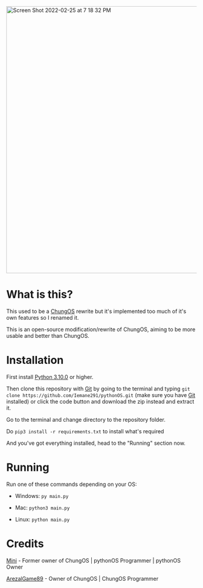 <img width="707" alt="Screen Shot 2022-02-25 at 7 18 32 PM" src="https://user-images.githubusercontent.com/83344675/155740353-0e787216-f9af-4f76-aafb-26f8a9663309.png">



# What is this?

This used to be a [ChungOS](https://github.com/ArezalGame89/ChungOS) rewrite but it's implemented too much of it's own features so I renamed it.

This is an open-source modification/rewrite of ChungOS, aiming to be more usable and better than ChungOS.


# Installation
First install [Python 3.10.0](https://python.org/downloads) or higher.

Then clone this repository with [Git](https://git-scm.com/downloads/) by going to the terminal and typing `git clone https://github.com/Iemane291/pythonOS.git` (make sure you have [Git](https://git-scm.com/downloads) installed) or click the code button and download the zip instead and extract it.

Go to the terminal and change directory to the repository folder.

Do `pip3 install -r requirements.txt` to install what's required

And you've got everything installed, head to the "Running" section now.

# Running

Run one of these commands depending on your OS:

- Windows: `py main.py`

- Mac: `python3 main.py`

- Linux: `python main.py`

# Credits

[Mini](https://twitter.com/minilol69) - Former owner of ChungOS | pythonOS Programmer | pythonOS Owner

[ArezalGame89](mailto:aradzpfa@gmail.com) - Owner of ChungOS | ChungOS Programmer 